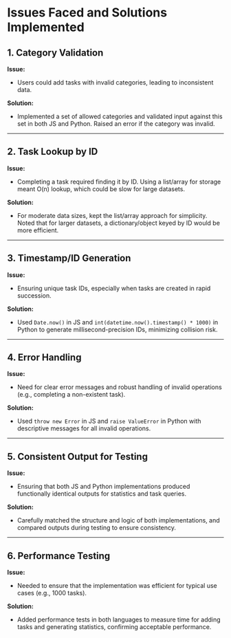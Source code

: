 # Issues Faced and Solutions Implemented

## 1. Category Validation

**Issue:**

- Users could add tasks with invalid categories, leading to inconsistent data.

**Solution:**

- Implemented a set of allowed categories and validated input against this set in both JS and Python. Raised an error if the category was invalid.

---

## 2. Task Lookup by ID

**Issue:**

- Completing a task required finding it by ID. Using a list/array for storage meant O(n) lookup, which could be slow for large datasets.

**Solution:**

- For moderate data sizes, kept the list/array approach for simplicity. Noted that for larger datasets, a dictionary/object keyed by ID would be more efficient.

---

## 3. Timestamp/ID Generation

**Issue:**

- Ensuring unique task IDs, especially when tasks are created in rapid succession.

**Solution:**

- Used `Date.now()` in JS and `int(datetime.now().timestamp() * 1000)` in Python to generate millisecond-precision IDs, minimizing collision risk.

---

## 4. Error Handling

**Issue:**

- Need for clear error messages and robust handling of invalid operations (e.g., completing a non-existent task).

**Solution:**

- Used `throw new Error` in JS and `raise ValueError` in Python with descriptive messages for all invalid operations.

---

## 5. Consistent Output for Testing

**Issue:**

- Ensuring that both JS and Python implementations produced functionally identical outputs for statistics and task queries.

**Solution:**

- Carefully matched the structure and logic of both implementations, and compared outputs during testing to ensure consistency.

---

## 6. Performance Testing

**Issue:**

- Needed to ensure that the implementation was efficient for typical use cases (e.g., 1000 tasks).

**Solution:**

- Added performance tests in both languages to measure time for adding tasks and generating statistics, confirming acceptable performance.
